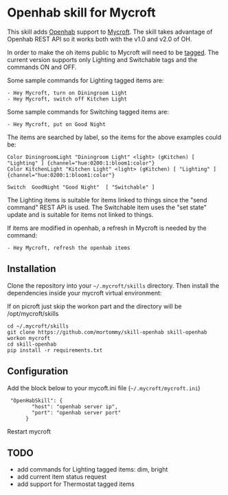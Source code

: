 # Openhab skill for Mycroft

This skill adds [Openhab](http://www.openhab.org/) support to [Mycroft](https://mycroft.ai).
The skill takes advantage of Openhab REST API so it works both with the v1.0 and v2.0 of OH.  

In order to make the oh items public to Mycroft will need to be [tagged](http://docs.openhab.org/addons/io/homekit/readme.html).
The current version supports only Lighting and Switchable tags and the commands ON and OFF.

Some sample commands for Lighting tagged items are:

```
- Hey Mycroft, turn on Diningroom Light
- Hey Mycroft, switch off Kitchen Light
```

Some sample commands for Switching tagged items are:

```
- Hey Mycroft, put on Good Night
```

The items are searched by label, so the items for the above examples could be:

```
Color DiningroomLight "Diningroom Light" <light> (gKitchen) [ "Lighting" ] {channel="hue:0200:1:bloom1:color"}
Color KitchenLight "Kitchen Light" <light> (gKitchen) [ "Lighting" ] {channel="hue:0200:1:bloom1:color"}
```
```
Switch 	GoodNight "Good Night"	[ "Switchable" ]	
```

The Lighting items is suitable for items linked to things since the "send command" REST API is used. The Switchable item uses the "set state" update and is suitable for items not linked to things.

If items are modified in openhab, a refresh in Mycroft is needed by the command:

```
- Hey Mycroft, refresh the openhab items
```

## Installation

Clone the repository into your `~/.mycroft/skills` directory. Then install the
dependencies inside your mycroft virtual environment:

If on picroft just skip the workon part and the directory will be /opt/mycroft/skills

```
cd ~/.mycroft/skills
git clone https://github.com/mortommy/skill-openhab skill-openhab
workon mycroft
cd skill-openhab
pip install -r requirements.txt
```
## Configuration

Add the block below to your mycoft.ini file (`~/.mycroft/mycroft.ini`)

```
 "OpenHabSkill": {
        "host": "openhab server ip",
        "port": "openhab server port"
      }
```
Restart mycroft

## TODO
 * add commands for Lighting tagged items: dim, bright
 * add current item status request
 * add support for Thermostat tagged items

